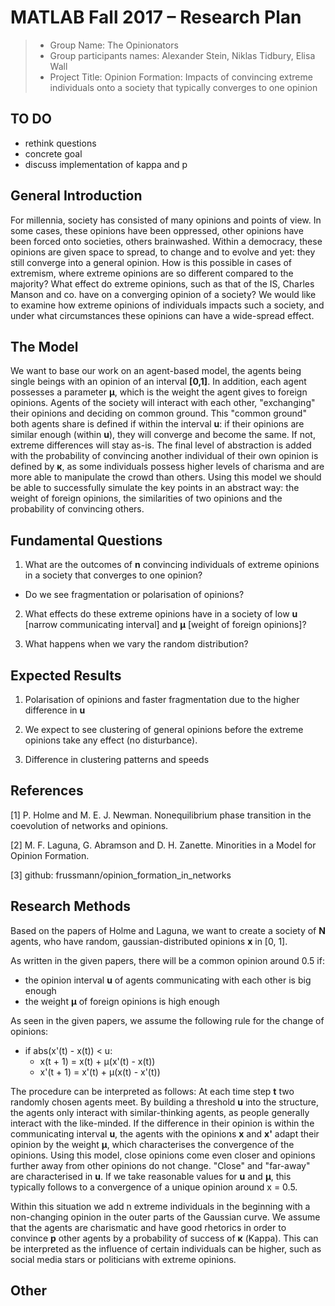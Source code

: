 # MATLAB Fall 2017 – Research Plan

> * Group Name: The Opinionators
> * Group participants names: Alexander Stein, Niklas Tidbury, Elisa Wall
> * Project Title: Opinion Formation: Impacts of convincing extreme individuals onto a society that typically converges to one opinion

## TO DO
- rethink questions
- concrete goal
- discuss implementation of kappa and p

## General Introduction

For millennia, society has consisted of many opinions and points of view. In some cases, these opinions have been oppressed, other opinions have been forced onto societies, others brainwashed.
Within a democracy, these opinions are given space to spread, to change and to evolve and yet: they still converge into a general opinion. How is this possible in cases of extremism, where extreme opinions are so different compared to the majority? What effect do extreme opinions, such as that of the IS, Charles Manson and co. have on a converging opinion of a society?
We would like to examine how extreme opinions of individuals impacts such a society, and under what circumstances these opinions can have a wide-spread effect.


## The Model

We want to base our work on an agent-based model, the agents being single beings with an opinion of an interval **[0,1]**. In addition, each agent possesses a parameter **µ**, which is the weight the agent gives to foreign opinions. Agents of the society will interact with each other, "exchanging" their opinions and deciding on common ground. This "common ground" both agents share is defined if within the interval **u**: if their opinions are similar enough (within **u**), they will converge and become the same. If not, extreme differences will stay as-is. The final level of abstraction is added with the probability of convincing another individual of their own opinion is defined by **κ**, as some individuals possess higher levels of charisma and are more able to manipulate the crowd than others.
Using this model we should be able to successfully simulate the key points in an abstract way: the weight of foreign opinions, the similarities of two opinions and the probability of convincing others.


## Fundamental Questions

1) What are the outcomes of **n** convincing individuals of extreme opinions in a society that converges to one opinion?
- Do we see fragmentation or polarisation of opinions?

2) What effects do these extreme opinions have in a society of low **u** [narrow communicating interval] and **µ** [weight of foreign opinions]?

3) What happens when we vary the random distribution?


## Expected Results

1) Polarisation of opinions and faster fragmentation due to the higher difference in **u**

2) We expect to see clustering of general opinions before the extreme opinions take any effect (no disturbance).

3) Difference in clustering patterns and speeds


## References

[1] P. Holme and M. E. J. Newman. Nonequilibrium phase transition in the coevolution of networks and opinions.

[2] M. F. Laguna, G. Abramson and D. H. Zanette. Minorities in a Model for Opinion Formation.

[3] github: frussmann/opinion_formation_in_networks


## Research Methods

Based on the papers of Holme and Laguna, we want to create a society of **N** agents, who have random, gaussian-distributed opinions **x** in [0, 1].

As written in the given papers, there will be a common opinion around 0.5 if:
- the opinion interval **u** of agents communicating with each other is big enough
- the weight **µ** of foreign opinions is high enough

As seen in the given papers, we assume the following rule for the change of opinions:
- if abs(x'(t) - x(t)) < u:
  - x(t + 1) = x(t) + µ(x'(t) - x(t))
  - x'(t + 1) = x'(t) + µ(x(t) - x'(t))

The procedure can be interpreted as follows:
At each time step **t** two randomly chosen agents meet. By building a threshold **u** into the structure, the agents only interact with similar-thinking agents, as people generally interact with the like-minded. If the difference in their opinion is within the communicating interval **u**, the agents with the opinions **x** and **x'** adapt their opinion by the weight **µ**, which characterises the convergence of the opinions.
Using this model, close opinions come even closer and opinions further away from other opinions do not change. "Close" and "far-away" are characterised in **u**.
If we take reasonable values for **u** and **µ**, this typically follows to a convergence of a unique opinion around x = 0.5.

Within this situation we add n extreme individuals in the beginning with a non-changing opinion in the outer parts of the Gaussian curve. We assume that the agents are charismatic and have good rhetorics in order to convince **p** other agents by a probability of success of **κ** (Kappa). This can be interpreted as the influence of certain individuals can be higher, such as social media stars or politicians with extreme opinions.


## Other

